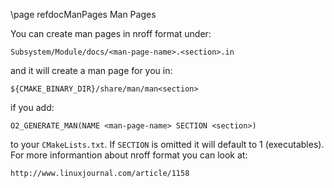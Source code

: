 \page refdocManPages Man Pages

You can create man pages in nroff format under:

    Subsystem/Module/docs/<man-page-name>.<section>.in

and it will create a man page for you in:

    ${CMAKE_BINARY_DIR}/share/man/man<section>

if you add:

    O2_GENERATE_MAN(NAME <man-page-name> SECTION <section>)

to your `CMakeLists.txt`. If `SECTION` is omitted it will default to 1
(executables). For more informantion about nroff format you can look at:

    http://www.linuxjournal.com/article/1158
